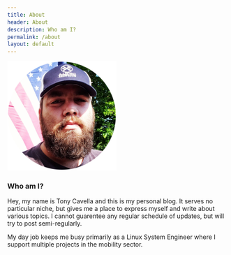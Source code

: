 ```yaml
---
title: About
header: About
description: Who am I?
permalink: /about
layout: default
---
```


<img class="profile" alt="Tony Cavella Profile" src="/assets/images/tc-profile.png" />

### Who am I?

<p class="medium">Hey, my name is Tony Cavella and this is my personal blog. It serves no particular niche, but gives me a place to express myself and write about various topics. I cannot guarentee any regular schedule of updates, but will try to post semi-regularly.</p>

<p>My day job keeps me busy primarily as a Linux System Engineer where I support multiple projects in the mobility sector.</p>